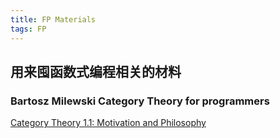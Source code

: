 ```yaml
---
title: FP Materials
tags: FP
---
```


## 用来囤函数式编程相关的材料

### Bartosz Milewski Category Theory for programmers 
[Category Theory 1.1: Motivation and Philosophy](https://www.youtube.com/watch?v=I8LbkfSSR58&list=PLHDvRM-WxsQ799vS6J6kj3ZEgp98PBNEf&index=1&t=10s)

